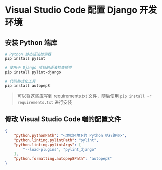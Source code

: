 # Visual Studio Code 配置 Django 开发环境

## 安装 Python 端库

```sh
# Python 静态语法检测器
pip install pylint

# 使用于 Django 项目的语法检查插件
pip install pylint-django

# 代码格式化工具
pip install autopep8
```

> 可以将这些库写到 requirements.txt 文件，随后使用 `pip install -r requirements.txt` 进行安装

## 修改 Visual Studio Code 端的配置文件

```json
{
    "python.pythonPath": "<虚拟环境下的 Python 执行路径>",
    "python.linting.pylintPath": "pylint",
    "python.linting.pylintArgs": [
        "--load-plugins", "pylint_django"
    ],
    "python.formatting.autopep8Path": "autopep8"
}
```

